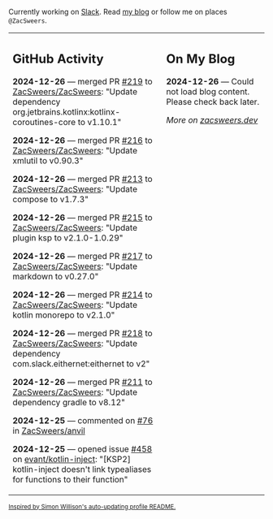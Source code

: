 Currently working on [Slack](https://slack.com/). Read [my blog](https://zacsweers.dev/) or follow me on places `@ZacSweers`.

<table><tr><td valign="top" width="60%">

## GitHub Activity
<!-- githubActivity starts -->
**2024-12-26** — merged PR [#219](https://github.com/ZacSweers/ZacSweers/pull/219) to [ZacSweers/ZacSweers](https://github.com/ZacSweers/ZacSweers): "Update dependency org.jetbrains.kotlinx:kotlinx-coroutines-core to v1.10.1"

**2024-12-26** — merged PR [#216](https://github.com/ZacSweers/ZacSweers/pull/216) to [ZacSweers/ZacSweers](https://github.com/ZacSweers/ZacSweers): "Update xmlutil to v0.90.3"

**2024-12-26** — merged PR [#213](https://github.com/ZacSweers/ZacSweers/pull/213) to [ZacSweers/ZacSweers](https://github.com/ZacSweers/ZacSweers): "Update compose to v1.7.3"

**2024-12-26** — merged PR [#215](https://github.com/ZacSweers/ZacSweers/pull/215) to [ZacSweers/ZacSweers](https://github.com/ZacSweers/ZacSweers): "Update plugin ksp to v2.1.0-1.0.29"

**2024-12-26** — merged PR [#217](https://github.com/ZacSweers/ZacSweers/pull/217) to [ZacSweers/ZacSweers](https://github.com/ZacSweers/ZacSweers): "Update markdown to v0.27.0"

**2024-12-26** — merged PR [#214](https://github.com/ZacSweers/ZacSweers/pull/214) to [ZacSweers/ZacSweers](https://github.com/ZacSweers/ZacSweers): "Update kotlin monorepo to v2.1.0"

**2024-12-26** — merged PR [#218](https://github.com/ZacSweers/ZacSweers/pull/218) to [ZacSweers/ZacSweers](https://github.com/ZacSweers/ZacSweers): "Update dependency com.slack.eithernet:eithernet to v2"

**2024-12-26** — merged PR [#211](https://github.com/ZacSweers/ZacSweers/pull/211) to [ZacSweers/ZacSweers](https://github.com/ZacSweers/ZacSweers): "Update dependency gradle to v8.12"

**2024-12-25** — commented on [#76](https://github.com/ZacSweers/anvil/issues/76#issuecomment-2562012502) in [ZacSweers/anvil](https://github.com/ZacSweers/anvil)

**2024-12-25** — opened issue [#458](https://github.com/evant/kotlin-inject/issues/458) on [evant/kotlin-inject](https://github.com/evant/kotlin-inject): "[KSP2] kotlin-inject doesn't link typealiases for functions to their function"
<!-- githubActivity ends -->
</td><td valign="top" width="40%">

## On My Blog
<!-- blog starts -->
**2024-12-26** — Could not load blog content. Please check back later.
<!-- blog ends -->
_More on [zacsweers.dev](https://zacsweers.dev/)_
</td></tr></table>

<sub><a href="https://simonwillison.net/2020/Jul/10/self-updating-profile-readme/">Inspired by Simon Willison's auto-updating profile README.</a></sub>